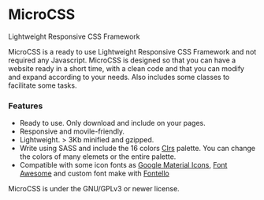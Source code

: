# MicroCSS

Lightweight Responsive CSS Framework

MicroCSS is a ready to use Lightweight Responsive CSS Framework and not required any Javascript. MicroCSS is designed so that you can have a website ready in a short time, with a clean code and that you can modify and expand according to your needs. Also includes some classes to facilitate some tasks.

### Features

* Ready to use. Only download and include on your pages.</li>
* Responsive and movile-friendly.</li>
* Lightweight. > 3Kb minified and gzipped.</li>
* Write using SASS and include the 16 colors <a href="http://clrs.cc/" target="_blank">Clrs</a> palette. You can change the colors of many elemets or the entire palette.</li>
* Compatible with some icon fonts as [Google Material Icons](https://material.io/tools/icons/?style=baseline), [Font Awesome](https://fontawesome.com) and custom font make with [Fontello](https://fontello.com/)

MicroCSS is under the GNU/GPLv3 or newer license.
